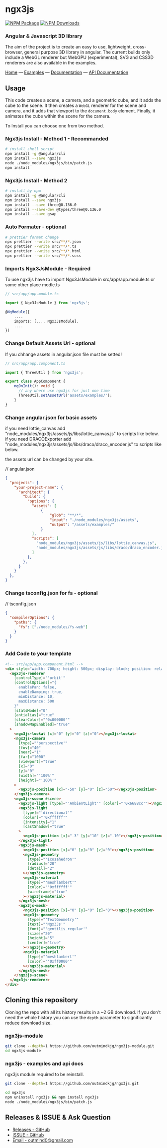 ngx3js
========

[![NPM Package][npm]][npm-url]
[![NPM Downloads][npm-downloads]][npmtrends-url]

### Angular & Javascript 3D library ###

The aim of the project is to create an easy to use, lightweight, cross-browser, general purpose 3D library in angular. The current builds only include a WebGL renderer but WebGPU (experimental), SVG and CSS3D renderers are also available in the examples.

[Home](https://outmindkjg.github.io/ngx3js-doc/#) &mdash;
[Examples](https://outmindkjg.github.io/ngx3js-doc/#/examples/) &mdash;
[Documentation](https://outmindkjg.github.io/ngx3js-doc/#/docs) &mdash;
[API Documentation](https://outmindkjg.github.io/ngx3js-doc/docs)

## Usage ##

This code creates a scene, a camera, and a geometric cube, and it adds the cube to the scene. It then creates a `WebGL` renderer for the scene and camera, and it adds that viewport to the `document.body` element. Finally, it animates the cube within the scene for the camera.


To Install you can choose one from two method. 

### Ngx3js Install - Method 1 - Recommanded ###
```sh
# install shell script
npm install -g @angular/cli
npm install --save ngx3js
node ./node_modules/ngx3js/bin/patch.js
npm install 
```

### Ngx3js Install - Method 2 ###
```sh
# install by npm
npm install -g @angular/cli
npm install --save ngx3js
npm install --save three@0.136.0
npm install --save-dev @types/three@0.136.0
npm install --save gsap
```


### Auto Formater - optional ###
```sh
# prettier format change
npx prettier --write src/**/*.json
npx prettier --write src/**/*.ts
npx prettier --write src/**/*.html
npx prettier --write src/**/*.scss
```

### Imports Ngx3JsModule - Required ###

To use ngx3js have to import Ngx3JsModule in src/app/app.module.ts or some other place modle.ts
```ts
// src/app/app.module.ts

import { Ngx3JsModule } from 'ngx3js';

@NgModule({
	....
	imports: [..., Ngx3JsModule],
	....
})
```

### Change Default Assets Url - optional ###

If you chhange assets in angular.json file must be setted!

```ts
// src/app/app.component.ts

import { ThreeUtil } from 'ngx3js';

export class AppComponent {
	ngOnInit(): void {
	  // any where use ngx3js for just one time
	  ThreeUtil.setAssetUrl('assets/examples/');
	}
}
```


### Change angular.json for  basic assets ###

if you need lottie_canvas add "node_modules/ngx3js/assets/js/libs/lottie_canvas.js" to scripts like below.
if you need DRACOExporter add "node_modules/ngx3js/assets/js/libs/draco/draco_encoder.js" to scripts like below.

the assets url can be changed by your site. 

// angular.json
```json
{
  "projects": {
    "your-project-name": {
      "architect": {
        "build": {
          "options": {
            "assets": [
                {
                    "glob": "**/*",
                    "input": "./node_modules/ngx3js/assets",
                    "output": "/assets/examples/"
                }
            ],
            "scripts": [
              "node_modules/ngx3js/assets/js/libs/lottie_canvas.js",
              "node_modules/ngx3js/assets/js/libs/draco/draco_encoder.js"
            ] 
          },
        },
      }
    }
  },
}
```

### Change tsconfig.json for fs - optional ###

// tsconfig.json
```json
{
  "compilerOptions": {
    "paths": {
      "fs": ["./node_modules/fs-web"]
    }
  }
}
```

### Add Code to your template ###


~~~html
<!-- src/app/app.component.html -->
<div style="width: 700px; height: 500px; display: block; position: relative">
  <ngx3js-renderer
    [controlType]="'orbit'"
    [controlOptions]="{
      enablePan: false,
      enableDamping: true,
      minDistance: 10,
      maxDistance: 500
    }"
    [statsMode]="0"
    [antialias]="true"
    [clearColor]="'0x000000'"
    [shadowMapEnabled]="true"
  >
    <ngx3js-lookat [x]="0" [y]="0" [z]="0"></ngx3js-lookat>
    <ngx3js-camera
      [type]="'perspective'"
      [fov]="40"
      [near]="1"
      [far]="1000"
      [viewport]="true"
      [x]="0"
      [y]="0"
      [width]="'100%'"
      [height]="'100%'"
    >
      <ngx3js-position [x]="-50" [y]="0" [z]="50"></ngx3js-position>
    </ngx3js-camera>
    <ngx3js-scene #scene>
      <ngx3js-light [type]="'AmbientLight'" [color]="'0x6688cc'"></ngx3js-light>
      <ngx3js-light
        [type]="'directional'"
        [color]="'0xffffff'"
        [intensity]="1"
        [castShadow]="true"
      >
        <ngx3js-position [x]="-3" [y]="10" [z]="-10"></ngx3js-position>
      </ngx3js-light>
      <ngx3js-mesh>
        <ngx3js-position [x]="0" [y]="0" [z]="0"></ngx3js-position>
        <ngx3js-geometry
          [type]="'Icosahedron'"
          [radius]="20"
          [detail]="2"
        ></ngx3js-geometry>
        <ngx3js-material
          [type]="'meshlambert'"
          [color]="'0xffffff'"
          [wireframe]="true"
        ></ngx3js-material>
      </ngx3js-mesh>
      <ngx3js-mesh>
        <ngx3js-position [x]="0" [y]="0" [z]="0"></ngx3js-position>
        <ngx3js-geometry
          [type]="'TextGeometry'"
          [text]="'Ngx3Js'"
          [font]="'gentilis_regular'"
          [size]="20"
          [height]="5"
          [center]="true"
        ></ngx3js-geometry>
        <ngx3js-material
          [type]="'meshlambert'"
          [color]="'0xff0000'"
        ></ngx3js-material>
      </ngx3js-mesh>
    </ngx3js-scene>
  </ngx3js-renderer>
</div>
~~~

## Cloning this repository ##

Cloning the repo with all its history results in a ~2 GB download. If you don't need the whole history you can use the `depth` parameter to significantly reduce download size.

### ngx3js-module ###

```sh
git clone --depth=1 https://github.com/outmindkjg/ngx3js-module.git
cd ngx3js-module
```

### ngx3js - examples and api docs ###

ngx3js module required to be reinstall.
```sh
git clone --depth=1 https://github.com/outmindkjg/ngx3js.git

cd ngx3js
npm uninstall ngx3js && npm install ngx3js
node ./node_modules/ngx3js/bin/patch.js
```


## Releases &amp; ISSUE &amp; Ask Question ##

 - [Releases - GitHub](https://github.com/outmindkjg/ngx3js-module/releases)
 - [ISSUE - GitHub](https://github.com/outmindkjg/ngx3js-module/issues)
 - [Email - outmind0@gmail.com](outmind0@gmail.com)


[npm]: https://img.shields.io/npm/v/ngx3js
[npm-url]: https://www.npmjs.com/package/ngx3js
[build-size]: https://badgen.net/bundlephobia/minzip/ngx3js
[build-size-url]: https://bundlephobia.com/result?p=ngx3js
[npm-downloads]: https://img.shields.io/npm/dw/ngx3js
[npmtrends-url]: https://www.npmtrends.com/ngx3js
